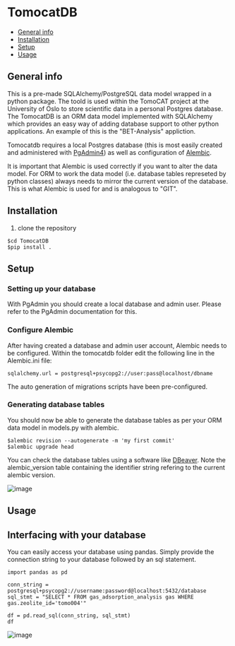 # TomocatDB
* [General info](#general-info)
* [Installation](#installation)
* [Setup](#setup)
* [Usage](#usage)

## General info
This is a pre-made SQLAlchemy/PostgreSQL data model wrapped in a python package. The toold is used within the TomoCAT project at the University of Oslo to store scientific data in a personal Postgres database. The TomocatDB is an ORM data model implemented with SQLAlchemy which provides an easy way of adding database support to other python applications. An example of this is the "BET-Analysis" appliction.

Tomocatdb requires a local Postgres database (this is most easily created and administered with [PgAdmin4](https://www.postgresql.org/)) as well as configuration of [Alembic](https://alembic.sqlalchemy.org/en/latest/front.html).

It is important that Alembic is used correctly if you want to alter the data model. For ORM to work the data model (i.e. database tables represeted by python classes) always needs to mirror the current version of the database. This is what Alembic is used for and is analogous to "GIT".

## Installation

1. clone the repository

```
$cd TomocatDB
$pip install .
```

## Setup
### Setting up your database

With PgAdmin you should create a local database and admin user. Please refer to the PgAdmin documentation for this. 

### Configure Alembic

After having created a database and admin user account, Alembic needs to be configured. Within the tomocatdb
folder edit the following line in the Alembic.ini file:
```
sqlalchemy.url = postgresql+psycopg2://user:pass@localhost/dbname
```

The auto generation of migrations scripts have been pre-configured.

### Generating database tables
You should now be able to generate the database tables as per your ORM data model in models.py with alembic.

```
$alembic revision --autogenerate -m 'my first commit'
$alembic upgrade head
```

You can check the database tables using a software like [DBeaver](https://dbeaver.io/). Note the alembic_version
table containing the identifier string refering to the current alembic version.

![image](https://user-images.githubusercontent.com/70808555/130825089-6345a73e-07a6-43d8-833d-02596be9b58b.png)

## Usage
## Interfacing with your database

You can easily access your database using pandas. Simply provide the connection string
to your database followed by an sql statement.

```
import pandas as pd

conn_string = postgresql+psycopg2://username:password@localhost:5432/database
sql_stmt = "SELECT * FROM gas_adsorption_analysis gas WHERE gas.zeolite_id='tomo004'"

df = pd.read_sql(conn_string, sql_stmt)
df
```
![image](https://user-images.githubusercontent.com/70808555/130827930-080926d3-24a9-4277-884d-166016135f6a.png)

